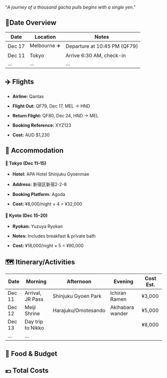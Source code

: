 “*A journey of a thousand gacha pulls begins with a single yen*.”

## 📅Date Overview

| Date   | Location     | Notes                        |
| ------ | ------------ | ---------------------------- |
| Dec 17 | Melbourne ✈️ | Departure at 10:45 PM (QF79) |
| Dec 11 | Tokyo        | Arrive 6:30 AM, check-in     |
| …      | …            | …                            |


## ✈️ Flights

- **Airline:** Qantas
    
- **Flight Out:** QF79, Dec 17, MEL → HND
    
- **Return Flight:** QF80, Dec 24, HND → MEL
    
- **Booking Reference:** XYZ123
    
- **Cost:** AUD $1,230


## 🏨 Accommodation

#### 🏯 Tokyo (Dec 11–15)

- **Hotel:** APA Hotel Shinjuku Gyoenmae
    
- **Address:** 新宿区新宿2-2-8
    
- **Booking Platform:** Agoda
    
- **Cost:** ¥8,000/night × 4 = ¥32,000
    

#### 🍵 Kyoto (Dec 15–20)

- **Ryokan:** Yuzuya Ryokan
    
- **Notes:** Includes breakfast & private bath
    
- **Cost:** ¥18,000/night × 5 = ¥90,000

## 🗺️ Itinerary/Activities

|Date|Morning|Afternoon|Evening|Cost Est.|
|---|---|---|---|---|
|Dec 11|Arrival, JR Pass|Shinjuku Gyoen Park|Ichiran Ramen|¥3,000|
|Dec 12|Meiji Shrine|Harajuku/Omotesando|Akihabara wander|¥5,000|
|Dec 13|Day trip to Nikko|||¥8,000|
|…|…|


## 🍣 Food & Budget



## 💴 Total Costs

